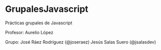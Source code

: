 # GrupalesJavascript
Prácticas grupales de Javascript

Profesor: Aurelio López

Grupo:
José Ráez Rodríguez (@joseraez)
Jesús Salas Suero (@jsalasdev)
